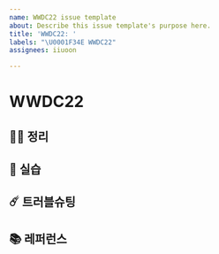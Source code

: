 ```yaml
---
name: WWDC22 issue template
about: Describe this issue template's purpose here.
title: 'WWDC22: '
labels: "\U0001F34E WWDC22"
assignees: iiuoon

---
```


<!-- WWDC22 : 주제를 입력하세요. -->
# WWDC22
## ✍🏻 정리
<!-- 정리 링크나 요약을 적어주세요. -->

## 🐣 실습
<!-- 실습에 대한 내용을 적어주세요. -->

## ☄️ 트러블슈팅
<!-- 실습을 하며 어려움을 겪고 해결한 과정을 적어주세요. -->

## 📚 레퍼런스
<!-- 주제와 관련해 참고한 레퍼런스가 있다면 적어주세요. -->

